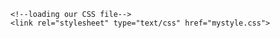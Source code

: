 <!doctype html>
<html>

<head>
    <meta charset="UTF-8" />
    <title>ChickTech JavaScript</title>
    <script src="https://cdnjs.cloudflare.com/ajax/libs/phaser/2.6.2/phaser.min.js"></script>

    <!--loading our CSS file-->
    <link rel="stylesheet" type="text/css" href="mystyle.css">
</head>
<body>

<script type="text/javascript">
    var game = new Phaser.Game(800, 600, Phaser.AUTO, '', { preload: preload, create: create, update: update });
    var score = 0;
    var scoreText;
    //These three functions are required for phaser!
    //Preload loads everything your game needs - sprites, images, etc
    function preload() {
        game.load.image('sky', 'assets/6.jpg');
        game.load.image('ground', 'assets/platform.png');
        game.load.image("gems", "assets/diamond.png");
        game.load.spritesheet('hp', 'assets/skeleton2.png', 44,49);
        game.load.image("sword", "assets/sword1.png");
    }
    var platforms;
    //Create sets up your game for you - most of your code will probably be here!
    function create() {
        //  We're going to be using physics, so enable the Arcade Physics system
        game.physics.startSystem(Phaser.Physics.ARCADE);
        //add the sky
        game.add.sprite(0, 0, 'sky');
        //add a group to hold the ground
        platforms = game.add.group();
        //enable physics on the platforms group
        platforms.enableBody = true;
        // Here we create the ground.
        var ground = platforms.create(0, game.world.height - 64, 'ground');
        //  Scale it to fit the width of the game (the original sprite is 400x32 in size)
        ground.scale.setTo(2, 2);
        //  This stops it from fallin     
        ground.body.immovable = true;
        //  Now let's create two ledges
        var ledge = platforms.create(400, 400, 'ground');
        ledge.body.immovable = true;
        ledge = platforms.create(-150, 250, 'ground');
        ledge.body.immovable = true;
        scoreText = game.add.text(16, 16, 'score: 0', { fontSize: '32px', fill: '#000' });
     
  
        //add player
        //the first 2 arguments are x and y, then the last is the key of your image
        player = game.add.sprite(32, game.world.height - 160, 'hp');
        //enable physics on player
        game.physics.arcade.enable(player);
        player.body.bounce.y = 0.2;        player.body.gravity.y = 300;
        player.body.collideWorldBounds = true;
        player.animations.add('left', [13, 14, 15], 12, true);
        player.animations.add('right', [26, 27, 28], 12 , true);
        //  Our controls.
        cursors = game.input.keyboard.createCursorKeys();
        gems = game.add.group();
        gems.enableBody = true;
        sword= game.add.group();
        sword.enableBody = true;
        timer= game.time.create(); 
        timer.start();
        timer.loop(750, creategems);
        timer.loop(750,  createsword);
        
        //  Here we'll create 12 of them evenly spaced apart
        
    }
    //Update is continously called while the game is being played - add things like
    //tracking arrow keys, etc here!body.velocity
    function update() {
    //check if player is touching the platform - stops from falling through ground
    game.physics.arcade.collide(player, platforms);
    game.physics.arcade.collide(gems, platforms);
    game.physics.arcade.overlap(player, gems, collectgems, null, this);
    game.physics.arcade.overlap(player, sword, collectsword, null, this);
      //  Reset the players velocity (movement)
      player.body.velocity.x = 0;
        //left key control
        if (cursors.left.isDown)
        {
            //  Move to the left
            player.body.velocity.x = -150;
            6
            player.animations.play('left');
        }
        //right key control
        else if (cursors.right.isDown)
        {
            //  Move to the right
            player.body.velocity.x = 150;
            player.animations.play('right');
        }
        //no keys pressed
        else
        {  //  Add and update the score       
            //  Stand still
            player.animations.stop();
            player.frame = 0;
        }
        //  Allow the player to jump if they are touching the ground.
        if(cursors.up.isDown)
        {
            player.body.velocity.y = -350;
        }
        
            
    }
    //add any extra functions you need here! 
    function collectgems (player, gems) {
    // Removes the star from the screen
    gems.kill();
     
    //  Add and update the score
    score += 10;
    scoreText.text = 'Score: ' + score;
}
    function collectsword (player, sword) {
    // Removes the star from the screen
    sword.kill();
    score -= 30;
    scoreText.text = 'Score: ' + score;
    }
    function creategems() {  //  Add and update the score
       
    var xLocation= Math.random() * 800;
    var gem= gems.create(xLocation, 0, 'gems');
    
    
    //let gravity do its thing
    gem.body.gravity.y = 100;
    //This just gives eac100h snitch a slightly random bounce value
    gem.body.bounce.y = 0.7 + Math.random()
    *0.2;
    
}
 function createsword() {
    var xLocation= Math.random() * 800;
    var shaft= sword.create(xLocation, 0, 'sword');
    
    
    //let gravity do its thing
    shaft.body.gravity.y = 100;
       
    //This just gives eac100h snitch a slightly random bounce value
    shaft.body.bounce.y = 0.7 + Math.random()
    *0.2;}
</script>

</body>
</html> 
